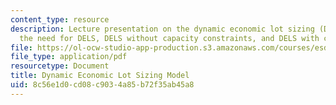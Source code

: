 ```yaml
---
content_type: resource
description: Lecture presentation on the dynamic economic lot sizing (DELS) model,
  the need for DELS, DELS without capacity constraints, and DELS with capacity constraints.
file: https://ol-ocw-studio-app-production.s3.amazonaws.com/courses/esd-273j-logistics-and-supply-chain-management-fall-2009/8c56e1d0cd08c9034a85b72f35ab45a8_MITESD_273JF09_lec04.pdf
file_type: application/pdf
resourcetype: Document
title: Dynamic Economic Lot Sizing Model
uid: 8c56e1d0-cd08-c903-4a85-b72f35ab45a8
---
```

